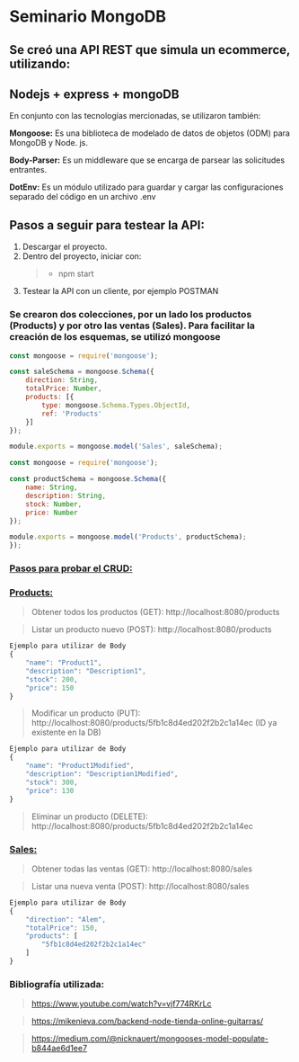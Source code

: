# Seminario MongoDB

## Se creó una API REST que simula un ecommerce, utilizando: 

## <strong> Nodejs + express + mongoDB </strong>

En conjunto con las tecnologías mercionadas, se utilizaron también:

**Mongoose:** Es una biblioteca de modelado de datos de objetos (ODM) para MongoDB y Node. js.

**Body-Parser:** Es un middleware que se encarga de parsear las solicitudes entrantes.

**DotEnv:** Es un módulo utilizado para guardar y cargar las configuraciones separado del código en un archivo .env

## Pasos a seguir para testear la API:

1. Descargar el proyecto.
2. Dentro del proyecto, iniciar con:
    >- npm start
3. Testear la API con un cliente, por ejemplo POSTMAN


### Se crearon dos colecciones, por un lado los productos (Products) y por otro las ventas (Sales). Para facilitar la creación de los esquemas, se utilizó mongoose

```js
const mongoose = require('mongoose');

const saleSchema = mongoose.Schema({
    direction: String,
    totalPrice: Number,
    products: [{ 
        type: mongoose.Schema.Types.ObjectId, 
        ref: 'Products' 
    }]
});

module.exports = mongoose.model('Sales', saleSchema);
```

```js
const mongoose = require('mongoose');

const productSchema = mongoose.Schema({
    name: String,
    description: String,
    stock: Number,
    price: Number
});

module.exports = mongoose.model('Products', productSchema);
});
```

### <ins>Pasos para probar el CRUD:</ins>

### <ins>**Products:**</ins>

> Obtener todos los productos (GET): http://localhost:8080/products

> Listar un producto nuevo (POST): http://localhost:8080/products

```js
Ejemplo para utilizar de Body
{
    "name": "Product1",
    "description": "Description1",
    "stock": 200,
    "price": 150
}
```

> Modificar un producto (PUT): http://localhost:8080/products/5fb1c8d4ed202f2b2c1a14ec
(ID ya existente en la DB)

```js
Ejemplo para utilizar de Body
{
    "name": "Product1Modified",
    "description": "Description1Modified",
    "stock": 300,
    "price": 130
}
```

> Eliminar un producto (DELETE): http://localhost:8080/products/5fb1c8d4ed202f2b2c1a14ec

### <ins>**Sales:**</ins>

> Obtener todas las ventas (GET): http://localhost:8080/sales

> Listar una nueva venta (POST): http://localhost:8080/sales 

```js
Ejemplo para utilizar de Body
{
    "direction": "Alem",
    "totalPrice": 150,
    "products": [
        "5fb1c8d4ed202f2b2c1a14ec"
    ]
}
```

### Bibliografía utilizada:

> https://www.youtube.com/watch?v=vjf774RKrLc
 
> https://mikenieva.com/backend-node-tienda-online-guitarras/

> https://medium.com/@nicknauert/mongooses-model-populate-b844ae6d1ee7

